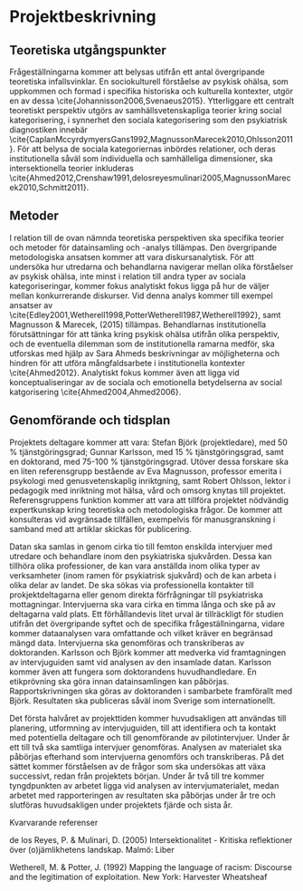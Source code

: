 # Projektbeskrivning


## Teoretiska utgångspunkter
Frågeställningarna kommer att belysas utifrån ett antal övergripande teoretiska infallsvinklar. En sociokulturell förståelse av psykisk ohälsa, som uppkommen och formad i specifika historiska och kulturella kontexter, utgör en av dessa \cite{Johannisson2006,Svenaeus2015}. Ytterliggare ett centralt teoretiskt perspektiv utgörs av samhällsvetenskapliga teorier kring social kategorisering, i synnerhet den sociala kategorisering som den psykiatrisk diagnostiken innebär  \cite{CaplanMccyrdymyersGans1992,MagnussonMarecek2010,Ohlsson2011}. För att belysa de sociala kategoriernas inbördes relationer, och deras institutionella såväl som individuella och samhälleliga dimensioner, ska intersektionella teorier inkluderas \cite{Ahmed2012,Crenshaw1991,delosreyesmulinari2005,MagnussonMarecek2010,Schmitt2011}.

## Metoder 
I relation till de ovan nämnda teoretiska perspektiven ska specifika teorier och metoder för datainsamling och -analys tillämpas. Den övergripande metodologiska ansatsen kommer att vara diskursanalytisk. För att undersöka hur utredarna och behandlarna navigerar mellan olika förståelser av psykisk ohälsa, inte minst i relation till andra typer av sociala kategoriseringar, kommer fokus analytiskt fokus ligga på hur de väljer mellan konkurrerande diskurser. Vid denna analys kommer till exempel ansatser av \cite{Edley2001,Wetherell1998,PotterWetherell1987,Wetherell1992}, samt Magnusson & Marecek, (2015) tillämpas. Behandlarnas institutionella förutsättningar för att tänka kring psykisk ohälsa utifrån olika perspektiv, och de eventuella dilemman som de institutionella ramarna medför, ska utforskas med hjälp av Sara Ahmeds beskrivningar av möjligheterna och hindren för att utföra mångfaldsarbete i institutionella kontexter \cite{Ahmed2012}. Analytiskt fokus kommer även att ligga vid konceptualiseringar av de sociala och emotionella betydelserna av social katgorisering \cite{Ahmed2004,Ahmed2006}. 

## Genomförande och tidsplan
Projektets deltagare kommer att vara: Stefan Björk (projektledare), med 50 % tjänstgöringsgrad; Gunnar Karlsson, med 15 % tjänstgöringsgrad, samt en doktorand, med 75-100 % tjänstgöringsgrad. Utöver dessa forskare ska en liten referensgrupp bestående av Eva Magnusson, professor emerita i psykologi med genusvetenskaplig inriktgning, samt Robert Ohlsson, lektor i pedagogik med inriktning mot hälsa, vård och omsorg knytas till projektet. Referensgruppens funktion kommer att vara att tillföra projektet nödvändig expertkunskap kring teoretiska och metodologiska frågor. De kommer att konsulteras vid avgränsade tillfällen, exempelvis för manusgranskning i samband med att artiklar skickas för publicering. 

Datan ska samlas in genom cirka tio till femton enskilda intervjuer med utredare och behandlare inom den psykiatriska sjukvården. Dessa kan tillhöra olika professioner, de kan vara anställda inom olika typer av verksamheter (inom ramen för psykiatrisk sjukvård) och de kan arbeta i olika delar av landet. De ska sökas via professionella kontakter till prokjektdeltagarna eller genom direkta förfrågningar till psykiatriska mottagningar. Intervjuerna ska vara cirka en timma långa och ske på av deltagarna vald plats. Ett förhållandevis litet urval är tillräckligt för studien utifrån det övergripande syftet och de specifika frågeställningarna, vidare kommer dataanalysen vara omfattande och vilket kräver en begränsad mängd data. Intervjuerna ska genomföras och transkriberas av doktoranden. Karlsson och Björk kommer att medverka vid framtagningen av intervjuguiden samt vid analysen av den insamlade datan. Karlsson kommer även att fungera som doktorandens huvudhandledare. En etikprövning ska göra innan datainsamlingen kan påbörjas. Rapportskrivningen ska göras av doktoranden i sambarbete framförallt med Björk. Resultaten ska publiceras såväl inom Sverige som internationellt. 

Det första halvåret av projekttiden kommer huvudsakligen att användas till planering, utformning av intervjuguiden, till att identifiera och ta kontakt med potentiella deltagare och till genomförande av pilotintervjuer. Under år ett till två ska samtliga intervjuer genomföras. Analysen av materialet ska påbörjas efterhand som intervjuerna genomförs och transkriberas. På det sättet kommer förståelsen av de frågor som ska undersökas att växa successivt, redan från projektets början. Under år två till tre kommer tyngdpunkten av arbetet ligga vid analysen av intervjumaterialet, medan arbetet med rapporteringen av resultaten ska påbörjas under år tre och slutföras huvudsakligen under projektets fjärde och sista år. 

Kvarvarande referenser

de los Reyes, P. & Mulinari, D. (2005) Intersektionalitet - Kritiska reflektioner över (o)jämlikhetens landskap. Malmö: Liber

Wetherell, M. & Potter, J. (1992) Mapping the language of racism: Discourse and the legitimation of exploitation. New York: Harvester Wheatsheaf 

